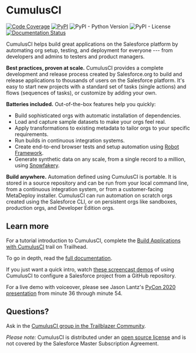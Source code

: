 # CumulusCI

[![Code Coverage](https://coveralls.io/repos/github/SFDO-Tooling/CumulusCI/badge.svg?branch=main)](https://coveralls.io/github/SFDO-Tooling/CumulusCI?branch=main)
[![PyPI](https://img.shields.io/pypi/v/cumulusci)](https://pypi.org/project/cumulusci/)
![PyPI - Python Version](https://img.shields.io/pypi/pyversions/cumulusci)
![PyPI - License](https://img.shields.io/pypi/l/cumulusci)
[![Documentation Status](https://readthedocs.org/projects/cumulusci/badge/?version=latest)](https://cumulusci.readthedocs.io/en/latest/?badge=latest)

CumulusCI helps build great applications on the Salesforce platform by
automating org setup, testing, and deployment for everyone --- from
developers and admins to testers and product managers.

**Best practices, proven at scale.** CumulusCI provides a complete
development and release process created by Salesforce.org to build and
release applications to thousands of users on the Salesforce platform.
It\'s easy to start new projects with a standard set of tasks (single
actions) and flows (sequences of tasks), or customize by adding your
own.

**Batteries included.** Out-of-the-box features help you quickly:

-   Build sophisticated orgs with automatic installation of
    dependencies.
-   Load and capture sample datasets to make your orgs feel real.
-   Apply transformations to existing metadata to tailor orgs to your
    specific requirements.
-   Run builds in continuous integration systems.
-   Create end-to-end browser tests and setup automation using [Robot
    Framework](https://cumulusci.readthedocs.io/en/latest/robotframework.html).
-   Generate synthetic data on any scale, from a single record to a
    million, using
    [Snowfakery](https://cumulusci.readthedocs.io/en/latest/cookbook.html#large-volume-data-synthesis-with-snowfakery).

**Build anywhere.** Automation defined using CumulusCI is portable. It
is stored in a source repository and can be run from your local command
line, from a continuous integration system, or from a customer-facing
MetaDeploy installer. CumulusCI can run automation on scratch orgs
created using the Salesforce CLI, or on persistent orgs like sandboxes,
production orgs, and Developer Edition orgs.

## Learn more

For a tutorial introduction to CumulusCI, complete the [Build
Applications with
CumulusCI](https://trailhead.salesforce.com/en/content/learn/trails/build-applications-with-cumulusci)
trail on Trailhead.

To go in depth, read the [full
documentation](https://cumulusci.readthedocs.io/en/latest/).

If you just want a quick intro, watch [these screencast
demos](https://cumulusci.readthedocs.io/en/latest/demos.html) of using
CumulusCI to configure a Salesforce project from a GitHub repository.

For a live demo with voiceover, please see Jason Lantz\'s [PyCon 2020
presentation](https://www.youtube.com/watch?v=XL77lRTVF3g) from minute
36 through minute 54.

## Questions?

Ask in the [CumulusCI group in the Trailblazer
Community](https://success.salesforce.com/_ui/core/chatter/groups/GroupProfilePage?g=0F9300000009M9ZCAU).

_Please note:_ CumulusCI is distributed under an [open source
license](https://github.com/SFDO-Tooling/CumulusCI/blob/main/LICENSE)
and is not covered by the Salesforce Master Subscription Agreement.

<!-- Changelog -->
